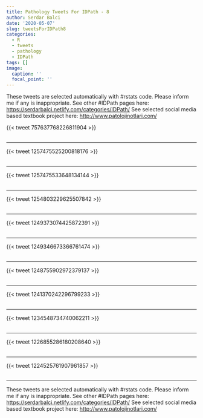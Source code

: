```yaml
---
title: Pathology Tweets For IDPath - 8
author: Serdar Balci
date: '2020-05-07'
slug: tweetsForIDPath8
categories:
  - R
  - tweets
  - pathology
  - IDPath
tags: []
image:
  caption: ''
  focal_point: ''
---
```



These tweets are selected automatically with #rstats code. Please inform me if any is inappropriate.
See other #IDPath pages here: https://serdarbalci.netlify.com/categories/IDPath/ 
See selected social media based textbook project here: http://www.patolojinotlari.com/

{{< tweet 757637768226811904 >}}
<br>
<br>
<hr>
{{< tweet 1257475525200818176 >}}
<br>
<br>
<hr>
{{< tweet 1257475533648134144 >}}
<br>
<br>
<hr>
{{< tweet 1254803229625507842 >}}
<br>
<br>
<hr>
{{< tweet 1249373074425872391 >}}
<br>
<br>
<hr>
{{< tweet 1249346673366761474 >}}
<br>
<br>
<hr>
{{< tweet 1248755902972379137 >}}
<br>
<br>
<hr>
{{< tweet 1241370242296799233 >}}
<br>
<br>
<hr>
{{< tweet 1234548734740062211 >}}
<br>
<br>
<hr>
{{< tweet 1226855286180208640 >}}
<br>
<br>
<hr>
{{< tweet 1224525761907961857 >}}
<br>
<br>
<hr>


These tweets are selected automatically with #rstats code. Please inform me if any is inappropriate.
See other #IDPath pages here: https://serdarbalci.netlify.com/categories/IDPath/ 
See selected social media based textbook project here: http://www.patolojinotlari.com/
